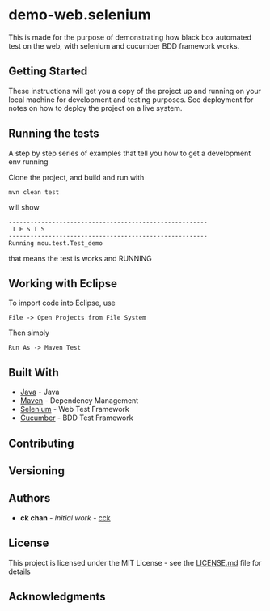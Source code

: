 # demo-web.selenium

This is made for the purpose of demonstrating how black box automated test on the web, with selenium and cucumber BDD framework works.

## Getting Started

These instructions will get you a copy of the project up and running on your local machine for development and testing purposes. See deployment for notes on how to deploy the project on a live system.


## Running the tests

A step by step series of examples that tell you how to get a development env running

Clone the project, and build and run with
```
mvn clean test
```

will show
```
-------------------------------------------------------
 T E S T S
-------------------------------------------------------
Running mou.test.Test_demo
```

that means the test is works and RUNNING

## Working with Eclipse

To import code into Eclipse, use
```
File -> Open Projects from File System
```

Then simply
```
Run As -> Maven Test
```

## Built With

* [Java](https://www.oracle.com/technetwork/java/javase/downloads/jdk11-downloads-5066655.html) - Java
* [Maven](https://maven.apache.org/) - Dependency Management
* [Selenium](https://www.seleniumhq.org/) - Web Test Framework
* [Cucumber](https://cucumber.io/) - BDD Test Framework

## Contributing


## Versioning


## Authors

* **ck chan** - *Initial work* - [cck](https://github.com/daystudio)

## License

This project is licensed under the MIT License - see the [LICENSE.md](LICENSE.md) file for details

## Acknowledgments

